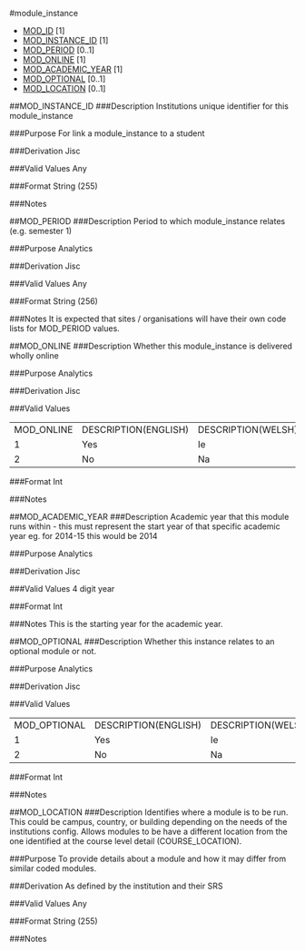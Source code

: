 #module_instance
* [MOD_ID](module.md#mod_id) [1]
* [MOD_INSTANCE_ID](#mod_instance_id) [1]
* [MOD_PERIOD](#mod_period) [0..1]
* [MOD_ONLINE](#mod_online) [1]
* [MOD_ACADEMIC_YEAR](#mod_academic_year) [1]
* [MOD_OPTIONAL](#mod_optional) [0..1]
* [MOD_LOCATION](#mod_location) [0..1]

##MOD_INSTANCE_ID
###Description
Institutions unique identifier for this module_instance

###Purpose
For link a module_instance to a student

###Derivation
Jisc

###Valid Values
Any

###Format
String (255)

###Notes


##MOD_PERIOD
###Description
Period to which module_instance relates (e.g. semester 1)

###Purpose
Analytics

###Derivation
Jisc

###Valid Values
Any

###Format
String (256)

###Notes
It is expected that sites / organisations will have their own code lists for MOD_PERIOD values.

##MOD_ONLINE
###Description
Whether this module_instance is delivered wholly online

###Purpose
Analytics

###Derivation
Jisc

###Valid Values
<table>
<tr><td>MOD_ONLINE</td><td>DESCRIPTION(ENGLISH)</td><td>DESCRIPTION(WELSH)  </td></tr>
<tr><td>1</td><td>Yes</td><td>Ie  </td></tr>
<tr><td>2</td><td>No</td><td>Na</td></tr>
</table>  

###Format
Int

###Notes

##MOD_ACADEMIC_YEAR
###Description
Academic year that this module runs within - this must represent the start year of that specific academic year eg. for 2014-15 this would be 2014

###Purpose
Analytics

###Derivation
Jisc

###Valid Values
4 digit year

###Format
Int

###Notes
This is the starting year for the academic year.

##MOD_OPTIONAL
###Description
Whether this instance relates to an optional module or not.

###Purpose
Analytics

###Derivation
Jisc

###Valid Values

<table>
<tr><td>MOD_OPTIONAL</td><td>DESCRIPTION(ENGLISH)</td><td>DESCRIPTION(WELSH)  </td></tr>
<tr><td>1</td><td>Yes</td><td>Ie  </td></tr>
<tr><td>2</td><td>No</td><td>Na</td></tr>
</table>  

###Format
Int

###Notes


##MOD_LOCATION
###Description
Identifies where a module is to be run. This could be campus, country, or building depending on the needs of the institutions config. Allows modules to be have a different location from the one identified at the course level detail (COURSE_LOCATION).

###Purpose
To provide details about a module and how it may differ from similar coded modules.

###Derivation
As defined by the institution and their SRS

###Valid Values
Any

###Format
String (255)

###Notes
